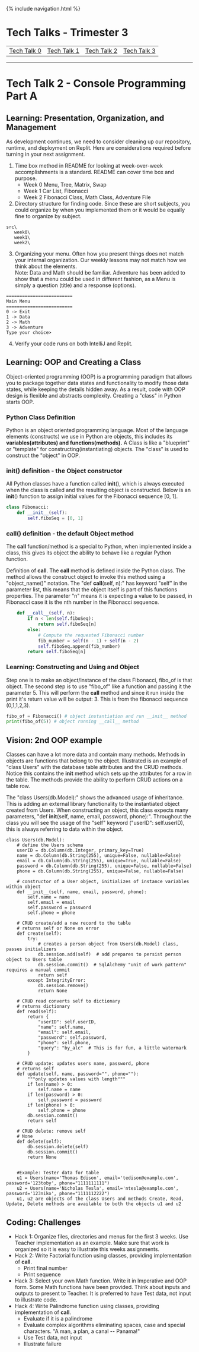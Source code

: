 {% include navigation.html %}

# Tech Talks - Trimester 3

<table>
    <tr>
        <td><a href="tt0">Tech Talk 0</a></td>
        <td><a href="tt1">Tech Talk 1</a></td>
        <td><a href="tt2">Tech Talk 2</a></td>
        <td><a href="tt3">Tech Talk 3</a></td>
    </tr>
</table>
<hr>

# Tech Talk 2 - Console Programming Part A

## Learning: Presentation, Organization, and Management
As development continues, we need to consider cleaning up our repository, runtime, and deployment on Replit.  Here are considerations required before turning in your next assignment.
1. Time box method in README for looking at week-over-week accomplishments is a standard.  README can cover time box and purpose.
    * Week 0 Menu, Tree, Matrix, Swap
    * Week 1 Car List, Fibonacci
    * Week 2 Fibonacci Class, Math Class, Adventure File
2. Directory structure for finding code.  Since these are short subjects, you could organize by when you implemented them or it would be equally fine to organize by subject.
```
src\
   week0\
   week1\
   week2\
```
3. Organizing your menu.  Often how you present things does not match your internal organization.  Our weekly lessons may not match how we think about the elements.  
Note: Data and Math should be familiar.  Adventure has been added to show that a menu could be used in different fashion, as a Menu is simply a question (title) and a response (options).
```
=========================
Main Menu
=========================
0 -> Exit
1 -> Data
2 -> Math
3 -> Adventure
Type your choice> 
```

4. Verify your code runs on both IntelliJ and Replit.

## Learning: OOP and Creating a Class   
Object-oriented programming (OOP) is a programming paradigm that allows you to package together data states and functionality to modify those data states, while keeping the details hidden away. As a result, code with OOP design is flexible and abstracts complexity.  Creating a "class" in Python starts OOP.

### Python Class Definition  
Python is an object oriented programming language. Most of the language elements (constructs) we use in Python are objects, this includes its  **variables(attributes) and functions(methods).**    A Class is like a "blueprint" or "template" for constructing(instantiating) objects.   The "class" is used to construct the "object" in OOP. 

###  __init__() definition - the Object constructor
All Python classes have a function called __init__(), which is always executed when the class is called and the resulting object is constructed.  Below is an __init__() function to assign initial values for the Fibonacci sequence [0, 1]. 
```python
class Fibonacci:
    def __init__(self):
        self.fiboSeq = [0, 1]
```

### __call__() definition - the default Object method
The __call__ function/method is a special to Python, when implemented inside a class, this gives its object the ability to behave like a regular Python function. 

Definition of __call__.  The __call__ method  is defined inside the Python class.  The method allows the construct object to invoke this method using a "object_name()" notation. The "def __call__(self, n):" has keyword "self" in the parameter list, this means that the object itself is part of this functions properties.  The parameter "n" means it is expecting a value to be passed, in Fibonacci case it is the nth number in the Fibonacci sequence.

```python
    def __call__(self, n):
        if n < len(self.fiboSeq):
            return self.fiboSeq[n]
        else:
            # Compute the requested Fibonacci number
            fib_number = self(n - 1) + self(n - 2)
            self.fiboSeq.append(fib_number)
        return self.fiboSeq[n]
``` 

### Learning: Constructing and Using and Object
Step one is to make an object/instance of the class Fibonacci, fibo_of is that object.  The second step is to use "fibo_of" like a function and passing it the parameter 5.  This will perform the __call__ method and since it run inside the print it's return value will be output: 3.  This is from the fibonacci sequence (0,1,1,2,3).
```python
fibo_of = Fibonacci() # object instantiation and run __init__ method
print(fibo_of(5)) # object running __call__ method
```

## Vision: 2nd OOP example  
Classes can have a lot more data and contain many methods. Methods in objects are functions that belong to the object.  Illustrated is an example of "class Users" with the database table attributes and the CRUD methods.  Notice this contains the __init__ method which sets up the attributes for a row in the table.  The methods provide the ability to perform CRUD actions on a table row.

The "class Users(db.Model):" shows the advanced usage of inheritance.  This is adding an external library functionality to the instantiated object created from Users.  When constructing an object, this class expects many parameters, "def __init__(self, name, email, password, phone):".  Throughout the class you will see the usage of the "self" keyword ("userID": self.userID), this is always referring to data within the object.

```
class Users(db.Model):
    # define the Users schema
    userID = db.Column(db.Integer, primary_key=True)
    name = db.Column(db.String(255), unique=False, nullable=False)
    email = db.Column(db.String(255), unique=True, nullable=False)
    password = db.Column(db.String(255), unique=False, nullable=False)
    phone = db.Column(db.String(255), unique=False, nullable=False)

    # constructor of a User object, initializes of instance variables within object
    def __init__(self, name, email, password, phone):
        self.name = name
        self.email = email
        self.password = password
        self.phone = phone

    # CRUD create/add a new record to the table
    # returns self or None on error
    def create(self):
        try:
            # creates a person object from Users(db.Model) class, passes initializers
            db.session.add(self)  # add prepares to persist person object to Users table
            db.session.commit()  # SqlAlchemy "unit of work pattern" requires a manual commit
            return self
        except IntegrityError:
            db.session.remove()
            return None

    # CRUD read converts self to dictionary
    # returns dictionary
    def read(self):
        return {
            "userID": self.userID,
            "name": self.name,
            "email": self.email,
            "password": self.password,
            "phone": self.phone,
            "query": "by_alc"  # This is for fun, a little watermark
        }

    # CRUD update: updates users name, password, phone
    # returns self
    def update(self, name, password="", phone=""):
        """only updates values with length"""
        if len(name) > 0:
            self.name = name
        if len(password) > 0:
            self.password = password
        if len(phone) > 0:
            self.phone = phone
        db.session.commit()
        return self

    # CRUD delete: remove self
    # None
    def delete(self):
        db.session.delete(self)
        db.session.commit()
        return None


    #Example: Tester data for table
    u1 = Users(name='Thomas Edison', email='tedison@example.com', password='123toby', phone="1111111111")
    u2 = Users(name='Nicholas Tesla', email='ntesla@example.com', password='123niko', phone="1111112222")
    u1, u2 are objects of the class Users and methods Create, Read, Update, Delete methods are available to both the objects u1 and u2

```

## Coding: Challenges
* Hack 1: Organize files, directories and menus for the first 3 weeks.  Use Teacher implementation as an example.  Make sure that work is organized so it is easy to illustrate this weeks assignments.
* Hack 2: Write Factorial function using classes, providing implementation of __call__.  
    * Print final number
    * Print sequence
* Hack 3: Select your own Math function.  Write it in Imperative and OOP form.  Some Math functions have been provided.  Think about inputs and outputs to present to Teacher.  It is preferred to have Test data, not input to illustrate code.
* Hack 4: Write Palindrome function using classes, providing implementation of __call__.  
    * Evaluate if it is a palindrome
    * Evaluate complex algorithms eliminating spaces, case and special characters. "A man, a plan, a canal -- Panama!"
    * Use Test data, not input
    * Illustrate failure

